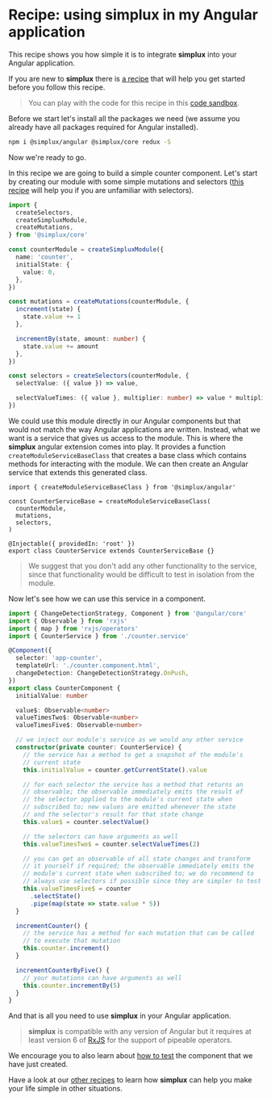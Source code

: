 # Recipe: using **simplux** in my Angular application

This recipe shows you how simple it is to integrate **simplux** into your Angular application.

If you are new to **simplux** there is [a recipe](../../basics/getting-started#readme) that will help you get started before you follow this recipe.

> You can play with the code for this recipe in this [code sandbox](https://codesandbox.io/s/github/MrWolfZ/simplux/tree/master/recipes/angular/using-in-angular-application).

Before we start let's install all the packages we need (we assume you already have all packages required for Angular installed).

```sh
npm i @simplux/angular @simplux/core redux -S
```

Now we're ready to go.

In this recipe we are going to build a simple counter component. Let's start by creating our module with some simple mutations and selectors ([this recipe](../../basics/computing-derived-state#readme) will help you if you are unfamiliar with selectors).

```ts
import {
  createSelectors,
  createSimpluxModule,
  createMutations,
} from '@simplux/core'

const counterModule = createSimpluxModule({
  name: 'counter',
  initialState: {
    value: 0,
  },
})

const mutations = createMutations(counterModule, {
  increment(state) {
    state.value += 1
  },

  incrementBy(state, amount: number) {
    state.value += amount
  },
})

const selectors = createSelectors(counterModule, {
  selectValue: ({ value }) => value,

  selectValueTimes: ({ value }, multiplier: number) => value * multiplier,
})
```

We could use this module directly in our Angular components but that would not match the way Angular applications are written. Instead, what we want is a service that gives us access to the module. This is where the **simplux** angular extension comes into play. It provides a function `createModuleServiceBaseClass` that creates a base class which contains methods for interacting with the module. We can then create an Angular service that extends this generated class.

```tsx
import { createModuleServiceBaseClass } from '@simplux/angular'

const CounterServiceBase = createModuleServiceBaseClass(
  counterModule,
  mutations,
  selectors,
)

@Injectable({ providedIn: 'root' })
export class CounterService extends CounterServiceBase {}
```

> We suggest that you don't add any other functionality to the service, since that functionality would be difficult to test in isolation from the module.

Now let's see how we can use this service in a component.

```ts
import { ChangeDetectionStrategy, Component } from '@angular/core'
import { Observable } from 'rxjs'
import { map } from 'rxjs/operators'
import { CounterService } from './counter.service'

@Component({
  selector: 'app-counter',
  templateUrl: './counter.component.html',
  changeDetection: ChangeDetectionStrategy.OnPush,
})
export class CounterComponent {
  initialValue: number

  value$: Observable<number>
  valueTimesTwo$: Observable<number>
  valueTimesFive$: Observable<number>

  // we inject our module's service as we would any other service
  constructor(private counter: CounterService) {
    // the service has a method to get a snapshot of the module's
    // current state
    this.initialValue = counter.getCurrentState().value

    // for each selector the service has a method that returns an
    // observable; the observable immediately emits the result of
    // the selector applied to the module's current state when
    // subscribed to; new values are emitted whenever the state
    // and the selector's result for that state change
    this.value$ = counter.selectValue()

    // the selectors can have arguments as well
    this.valueTimesTwo$ = counter.selectValueTimes(2)

    // you can get an observable of all state changes and transform
    // it yourself if required; the observable immediately emits the
    // module's current state when subscribed to; we do recommend to
    // always use selectors if possible since they are simpler to test
    this.valueTimesFive$ = counter
      .selectState()
      .pipe(map(state => state.value * 5))
  }

  incrementCounter() {
    // the service has a method for each mutation that can be called
    // to execute that mutation
    this.counter.increment()
  }

  incrementCounterByFive() {
    // your mutations can have arguments as well
    this.counter.incrementBy(5)
  }
}
```

And that is all you need to use **simplux** in your Angular application.

> **simplux** is compatible with any version of Angular but it requires at least version 6 of [RxJS](https://www.learnrxjs.io/) for the support of pipeable operators.

We encourage you to also learn about [how to test](../testing-components#readme) the component that we have just created.

Have a look at our [other recipes](../../../../..#recipes) to learn how **simplux** can help you make your life simple in other situations.
